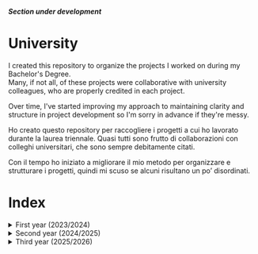 ___Section under development___

# University
I created this repository to organize the projects I worked on during my Bachelor's Degree. <br/>
Many, if not all, of these projects were collaborative with university colleagues, who are properly credited in each project.  

Over time, I've started improving my approach to maintaining clarity and structure in project development so I'm sorry in advance if they're messy.



Ho creato questo repository per raccogliere i progetti a cui ho lavorato durante la laurea triennale. 
Quasi tutti sono frutto di collaborazioni con colleghi universitari, che sono sempre debitamente citati.

Con il tempo ho iniziato a migliorare il mio metodo per organizzare e strutturare i progetti, quindi mi scuso se alcuni risultano un po’ disordinati.

# Index
<details>
  <summary>First year (2023/2024)</summary>


  - Computer Architecture/Architettura degli Elaboratori:
    <br/>
  　- SIS<br/>
  　- ASM

<br/>

</details>


<details>
  <summary>Second year (2024/2025)</summary>

  - Software Engineering/Ing. Del Software:
    <br/>
  　- MediGlyk<br/>
    
  <!-- - Operating Systems/Sistemi Operativi:
    <br/>
  　- SIS<br/>
  　- ASM-->

<br/>

</details>

<details>
  <summary>Third year (2025/2026)</summary>


  - _blank_<!--:
    <br/>
  　- SIS<br/>
  　- ASM-->

<br/>

</details>
